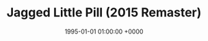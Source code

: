 ---
layout: none
title: "Jagged Little Pill (2015 Remaster)"
artist: "Alanis Morissette"
secondary_artists: ""
art: "alanis-morissette-jagged-little-pill--2015-remaster-.jpg"
spotify_url: https://open.spotify.com/album/5Ap3F8CxjjsQKZGASDcHNA
date: 1995-01-01 01:00:00 +0000
categories: album
tags: []
---